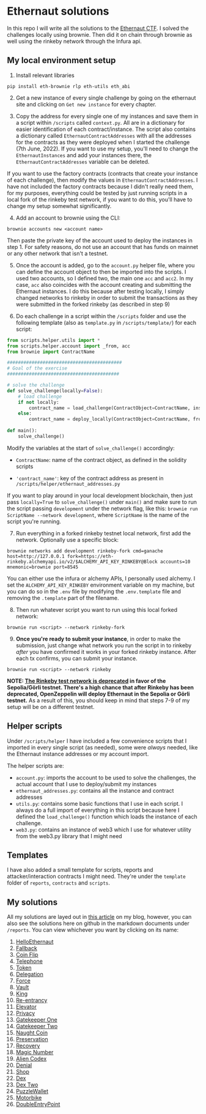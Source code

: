 # Ethernaut solutions

In this repo I will write all the solutions to the [Ethernaut CTF](https://ethernaut.openzeppelin.com/). I solved the challenges locally using brownie. Then did it on chain through brownie as well using the rinkeby network through the Infura api.

## My local environment setup

1. Install relevant libraries

```
pip install eth-brownie rlp eth-utils eth_abi
```

2. Get a new instance of every single challenge by going on the ethernaut site and clicking on `Get new instance` for every chapter.

3. Copy the address for every single one of my instances and save them in a script within `/scripts` called `context.py`. All are in a dictionary for easier identification of each contract/instance. The script also contains a dictionary called `EthernautContractAddresses` with all the addresses for the contracts as they were deployed when I started the challenge (7th June, 2022). If you want to use my setup, you'll need to change the `EthernautInstances` and add your instances there, the `EthernautContractAddresses` variable can be deleted. 

If you want to use the factory contracts (contracts that create your instance of each challenge), then modify the values in `EthernautContractAddresses`. I have not included the factory contracts because I didn't really need them, for my purposes, everything could be tested by just running scripts in a local fork of the rinkeby test network, if you want to do this, you'll have to change my setup somewhat significantly.

4. Add an account to brownie using the CLI: 

```
brownie accounts new <account name>
```

Then paste the private key of the account used to deploy the instances in step 1. For safety reasons, do not use an account that has funds on mainnet or any other network that isn't a testnet.

5. Once the account is added, go to the `account.py` helper file, where you can define the account object to then be imported into the scripts. I used two accounts, so I defined two, the main one `acc` and `acc2`. In my case, `acc` also coincides with the account creating and submitting the Ethernaut instances. I do this because after testing locally, I simply changed networks to rinkeby in order to submit the transactions as they were submitted in the forked rinkeby (as described in step 9)

6. Do each challenge in a script within the `/scripts` folder and use the following template (also as `template.py` in `/scripts/template/`) for each script:

```python
from scripts.helper.utils import *
from scripts.helper.account import _from, acc
from brownie import ContractName

##########################################
# Goal of the exercise
#########################################

# solve the challenge
def solve_challenge(locally=False):
    # load challenge
    if not locally:
        contract_name = load_challenge(ContractObject=ContractName, instance_key='contract_name')
    else:
        contract_name = deploy_locally(ContractObject=ContractName, from_account=_from)
    
def main():
    solve_challenge()
```

Modify the variables at the start of `solve_challenge()` accordingly:

* `ContractName`: name of the contract object, as defined in the solidity scripts

* `'contract_name'`: key of the contract address as present in `/scripts/helper/ethernaut_addresses.py`

If you want to play around in your local development blockchain, then just pass `locally=True` to `solve_challenge()` under `main()` and make sure to run the script passing `development` under the network flag, like this:  `brownie run ScriptName --network development`, where `ScriptName` is the name of the script you're running. 


7. Run everything in a forked rinkeby testnet local network, first add the network. Optionally use a specific block:

```
brownie networks add development rinkeby-fork cmd=ganache host=http://127.0.0.1 fork=https://eth-rinkeby.alchemyapi.io/v2/$ALCHEMY_API_KEY_RINKEBY@Block accounts=10 mnemonic=brownie port=8545
```

You can either use the infura or alchemy APIs, I personally used alchemy. I set the `ALCHEMY_API_KEY_RINKEBY` environment variable on my machine, but you can do so in the `.env` file by modifying the `.env.template` file and removing the `.template` part of the filename.

8. Then run whatever script you want to run using this local forked network:

```
brownie run <script> --network rinkeby-fork
```

9. **Once you're ready to submit your instance**, in order to make the submission, just change what network you run the script in to rinkeby _after_ you have confirmed it works in your forked rinkeby instance. After each tx confirms, you can submit your instance.

```
brownie run <script> --network rinkeby
```

**NOTE: [The Rinkeby test network is deprecated](https://ethereum.org/en/developers/docs/networks/#rinkeby) in favor of the Sepolia/Görli testnet. There's a high chance that after Rinkeby has been deprecated, OpenZeppelin will deploy Ethernaut in the Sepolia or Görli testnet.** As a result of this, you should keep in mind that steps 7-9 of my setup will be on a different testnet.

## Helper scripts

Under `/scripts/helper` I have included a few convenience scripts that I imported in every single script (as needed), some were _always_ needed, like the Ethernaut instance addresses or my account import. 

The helper scripts are:

- `account.py`: imports the account to be used to solve the challenges, the actual account that I use to deploy/submit my instances
- `ethernaut_addresses.py`: contains all the instance and contract addresses
- `utils.py`: contains some basic functions that I use in each script. I always do a full import of everything in this script because here I defined the `load_challenge()` function which loads the instance of each challenge.
- `web3.py`: contains an instance of web3 which I use for whatever utility from the web3.py library that I might need

## Templates

I have also added a small template for scripts, reports and attacker/interaction contracts I might need. They're under the `template` folder of `reports`, `contracts` and `scripts`.

## My solutions

All my solutions are layed out in [this article](https://dac.ac/blog/ethernaut_solutions/) on my blog, however, you can also see the solutions here on github in the markdown documents under `/reports`. You can view whichever you want by clicking on its name:

1. [HelloEthernaut](https://github.com/dreth/Ethernaut/blob/main/reports/HelloEthernaut.md)
2. [Fallback](https://github.com/dreth/Ethernaut/blob/main/reports/Fallback.md)
3. [Coin Flip](https://github.com/dreth/Ethernaut/blob/main/reports/CoinFlip.md)
4. [Telephone](https://github.com/dreth/Ethernaut/blob/main/reports/Telephone.md)
5. [Token](https://github.com/dreth/Ethernaut/blob/main/reports/Token.md)
6. [Delegation](https://github.com/dreth/Ethernaut/blob/main/reports/Delegation.md)
7. [Force](https://github.com/dreth/Ethernaut/blob/main/reports/Force.md)
8. [Vault](https://github.com/dreth/Ethernaut/blob/main/reports/Vault.md)
9. [King](https://github.com/dreth/Ethernaut/blob/main/reports/King.md)
10. [Re-entrancy](https://github.com/dreth/Ethernaut/blob/main/reports/Re-entrancy.md)
11. [Elevator](https://github.com/dreth/Ethernaut/blob/main/reports/Elevator.md)
12. [Privacy](https://github.com/dreth/Ethernaut/blob/main/reports/Privacy.md)
13. [Gatekeeper One](https://github.com/dreth/Ethernaut/blob/main/reports/GatekeeperOne.md)
14. [Gatekeeper Two](https://github.com/dreth/Ethernaut/blob/main/reports/GatekeeperTwo.md)
15. [Naught Coin](https://github.com/dreth/Ethernaut/blob/main/reports/NaughtCoin.md)
16. [Preservation](https://github.com/dreth/Ethernaut/blob/main/reports/Preservation.md)
17. [Recovery](https://github.com/dreth/Ethernaut/blob/main/reports/Recovery.md)
18. [Magic Number](https://github.com/dreth/Ethernaut/blob/main/reports/MagicNumber.md)
19. [Alien Codex](https://github.com/dreth/Ethernaut/blob/main/reports/AlienCodex.md)
20. [Denial](https://github.com/dreth/Ethernaut/blob/main/reports/Denial.md)
21. [Shop](https://github.com/dreth/Ethernaut/blob/main/reports/Shop.md)
22. [Dex](https://github.com/dreth/Ethernaut/blob/main/reports/Dex.md)
23. [Dex Two](https://github.com/dreth/Ethernaut/blob/main/reports/DexTwo.md)
24. [PuzzleWallet](https://github.com/dreth/Ethernaut/blob/main/reports/PuzzleWallet.md)
25. [Motorbike](https://github.com/dreth/Ethernaut/blob/main/reports/Motorbike.md)
26. [DoubleEntryPoint](https://github.com/dreth/Ethernaut/blob/main/reports/DoubleEntryPoint.md)
